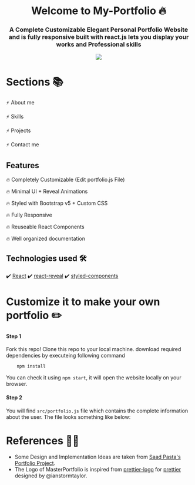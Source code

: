 <h1 align="center"> Welcome to My-Portfolio 🔥 </h1> 
<h3 align="center"> A Complete Customizable Elegant Personal Portfolio Website and is fully responsive built with react.js lets you display your works and Professional skills </h3>

<p align="center"> 
    <a href="https://duraishanmugaraj.github.io/#/" target="_blank">
    <img src="https://user-images.githubusercontent.com/68941801/133941246-9eda2918-eefb-4293-b503-db0f5f9a31f7.png"></img>
  </a>
</p>

# Sections 📚

<p>⚡️ About me </p>
<p> ⚡️ Skills </p>
<p> ⚡️ Projects </p>
<p> ⚡️ Contact me </p>

## Features

<p> 🔥 Completely Customizable (Edit portfolio.js File) </p>
<p> 🔥 Minimal UI + Reveal Animations </p>
<p> 🔥 Styled with Bootstrap v5 + Custom CSS </p>
<p> 🔥 Fully Responsive </p>
<p> 🔥 Reuseable React Components </p>
<p> 🔥 Well organized documentation </p>

## Technologies used 🛠️

✔️ [React](https://reactjs.org/) 
✔️ [react-reveal](https://www.react-reveal.com/)
✔️ [styled-components](https://styled-components.com/)

# Customize it to make your own portfolio ✏️

#### Step 1
Fork this repo!
Clone this repo to your local machine.
download required dependencies by executeing following command 
```python
    npm install
  ```
You can check it using `npm start`, it will open the website locally on your browser.

#### Step 2

You will find `src/portfolio.js` file which contains the complete information about the user. The file looks something like below:


# References 👏🏻

- Some Design and Implementation Ideas are taken from [Saad Pasta's Portfolio Project](https://github.com/saadpasta/developerFolio).
- The Logo of MasterPortfolio is inspired from [prettier-logo](https://github.com/prettier/prettier-logo) for [prettier](https://github.com/prettier/prettier) designed by @ianstormtaylor.
